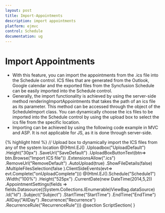 ```yaml
---
layout: post
title: Import-Appointments
description: import appointments
platform: ejmvc
control: Schedule
documentation: ug
---
```


# Import Appointments

* With this feature, you can import the appointments from the .ics file into the Schedule control. ICS files that are generated from the Outlook, Google calendar and the exported files from the Syncfusion Schedule can be easily imported into the Schedule control. 
* Generally, the import functionality is achieved by using the server-side method renderingImportAppointments that takes the path of an ics file as its parameter. This method can be accessed through the object of the ScheduleImport class. You can dynamically choose the ics files to be imported into the Schedule control by using the upload box to select the ics file from the specific location. 
* Importing can be achieved by using the following code example in MVC and ASP. It is not applicable for JS, as it is done through server-side.

{% highlight html %}
// Upload box to dynamically import the ICS files from any of the system location
@(Html.EJ()
.Uploadbox("UploadDefault")
.Height("30px")
.SaveUrl("SaveDefault")
.UploadBoxButtonText(btn=>
btn.Browse("Import ICS file"))
.ExtensionsAllow(".ics")
.RemoveUrl("RemoveDefault")
.AutoUpload(true)
.ShowFileDetails(false)
.MultipleFilesSelection(false
).ClientSideEvents(evt=>
evt.Complete("onUploadComplete")))
@(Html.EJ().Schedule("Schedule1")
.Width("100%")
.Height("525px")
.CurrentDate(new DateTime(2014,5,2))
.AppointmentSettings(fields => 
fields.Datasource((System.Collections.IEnumerable)ViewBag.dataSource)
.Id("Id")
.Subject("Subject")
.StartTime("StartTime")
.EndTime("EndTime")
.AllDay("AllDay")
.Recurrence("Recurrence")
.RecurrenceRule("RecurrenceRule")))
@section ScriptSection{<script type="text/javascript">
$(document).ready(function () {$("#Schedule1")
.find("tr.e-scheduleheader td")
.first().append($("#UploadDefault"));
});
// Method that gets called, on successful completion of the file upload. Within this method, the newly retrieved appointments from the imported file are assigned to the schedule control from the controller.
function onUploadComplete(e, args) {
var query = ej.Query().from("DefaultSchedules");
var dManager = ej.DataManager({
// calls the controller action Scehdule
ImportDataurl: "/Schedule/ScheduleImportData",offline: false});
dManager.adaptor = new ej.UrlAdaptor();$("#Schedule1")
.ejSchedule({appointmentSettings: {dataSource: dManager, tableName: "DefaultSchedules", query: query}})
;}</script>
}
<style>
#UploadDefault{margin-right: 45px;margin-top: 10px;float: right;}
#UploadDefault .e-selectpart{padding: 3px 10px;}

{% highlight c# %}
public partial class ScheduleController : Controller
{
	public ActionResult ScheduleImport()
	{
		IEnumerable DataSource = new ScheduleDataDataContext().DefaultSchedules.ToList();
		ViewBag.dataSource = DataSource;return View();
	}
	// Action gets called on successful completion of the file upload that returns back the imported appointments along with the schedule’s original data.
	public ActionResult ScheduleImportData()
	{
		IEnumerable DataSource = new ScheduleDataDataContext().DefaultSchedules.ToList();
		var data = DataSource;
		if (TempData["dataSource"] != null)
		    data = (IEnumerable)TempData["dataSource"];
		else
		    data = DataSource;return Json(data, JsonRequestBehavior.AllowGet);
	}
	// Action called by uploadBox control to save the uploaded Ics files into corresponding folder.
	public ActionResult SaveDefault(IEnumerable<HttpPostedFileBase> UploadDefault)
	{
		var destinationPath = "";foreach (var file in UploadDefault)
		{
			var fileName = Path.GetFileName(file.FileName);
			destinationPath = Path.Combine(Server.MapPath("~/App_Data"), fileName);file.SaveAs(destinationPath);
		}
		// Create an object of the class ScheduleImport
		ScheduleImport importApps = new ScheduleImport();
		// Access the method to import the ics file appointments into schedule control through the object created above.
		var app =importApps.renderingImportAppointments(destinationPath);
		var dataSource = new ScheduleDataDataContext().DefaultSchedules.ToList();
		int intMax = dataSource.Max(a => a.Id);
		for (var i = 0; i < app.Count; i++)
		{
			app[i].Id = intMax + 1;
			DefaultSchedule row = new DefaultSchedule(app[i].Id, app[i].Subject, app[i].Location, app[i].StartTime, app[i].EndTime, app[i].Description, null, null, app[i].Recurrence, null, null, app[i].AppointmentCategorize, null, app[i].AllDay, null, null, app[i].RecurrenceRules);
			dataSource.Add(row);intMax = app[i].Id;}ViewBag.dataSource = dataSource;
			TempData["dataSource"] = dataSource;return RedirectToAction("ScheduleImport","ScheduleImport");
		}
		// To Remove the uploaded ICS files.
		public ActionResult RemoveDefault(string[] fileNames)
		{
			foreach (var fullName in fileNames)
			{
				var fileName = Path.GetFileName(fullName);
				var physicalPath = Path.Combine(Server.MapPath("~/App_Data"), fileName);
				if (System.IO.File.Exists(physicalPath)){System.IO.File.Delete(physicalPath);
			}
		}
		return Content("");
	}
}

{% endhighlight %}
{% endhighlight %}

* Execute the above code. Now, click on the browse button. 
* It displays a window to choose the ics files which is to be uploaded into the Schedule control as illustrated in the following screenshot. 
* Choose the file and click “Open” to imports the selected file into your Schedule control.

![](Import-Appointments_images/Import-Appointments_img1.png)





![](Import-Appointments_images/Import-Appointments_img2.png)





* [Click here](http://mvc.syncfusion.com/demos/web/schedule/scheduleicsexport) to see the__working of__Import and Export Appointments.




